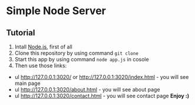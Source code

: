 # Simple Node Server
## Tutorial
1. Intall [Node.js](https://nodejs.org/en/), first of all
1. Clone this repository by using command `git clone`
1. Start this app by using command `node app.js` in cosole
1. Then use those links:
  * ul http://127.0.0.1:3020/ or http://127.0.0.1:3020/index.html - you will see main page
  * ul http://127.0.0.1:3020/about.html - you will see about page
  * ul http://127.0.0.1:3020/contact.html - you will see contact page
**Enjoy :)**